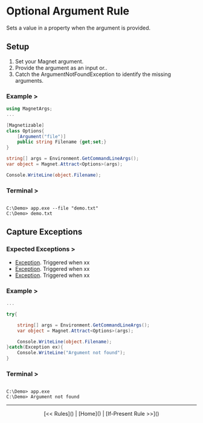 # Optional Argument Rule

Sets a value in a property when the argument is provided.

## Setup

1. Set your Magnet argument.
2. Provide the argument as an input or..
3. Catch the ArgumentNotFoundException to identify the missing arguments.

### Example >
``` csharp
using MagnetArgs;
...

[Magnetizable]
class Options{
    [Argument("file")]
    public string Filename {get;set;}
}

string[] args = Environment.GetCommandLineArgs();
var object = Magnet.Attract<Options>(args);

Console.WriteLine(object.Filename);

```

### Terminal >
``` shell

C:\Demo> app.exe --file "demo.txt"
C:\Demo> demo.txt

```

## Capture Exceptions

### Expected Exceptions >

- [Exception](). Triggered when xx
- [Exception](). Triggered when xx
- [Exception](). Triggered when xx

### Example >
``` csharp
...

try{

    string[] args = Environment.GetCommandLineArgs();
    var object = Magnet.Attract<Options>(args);

    Console.WriteLine(object.Filename);
}catch(Exception ex){
    Console.WriteLine("Argument not found");
}

```

### Terminal >
``` shell

C:\Demo> app.exe
C:\Demo> Argument not found

```

---
<center>
[<< Rules]() | [Home]() | [If-Present Rule >>]()
</center>
